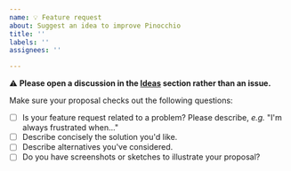 ```yaml
---
name: 💡 Feature request
about: Suggest an idea to improve Pinocchio
title: ''
labels: ''
assignees: ''

---
```


⚠️ **Please open a discussion in the [Ideas](https://github.com/stack-of-tasks/pinocchio/discussions/categories/ideas) section rather than an issue.**

Make sure your proposal checks out the following questions:

- [ ] Is your feature request related to a problem? Please describe, *e.g.* "I'm always frustrated when..."
- [ ] Describe concisely the solution you'd like.
- [ ] Describe alternatives you've considered.
- [ ] Do you have screenshots or sketches to illustrate your proposal?
